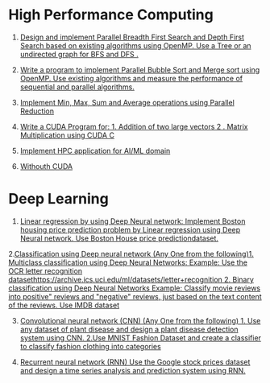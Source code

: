 # High Performance Computing
1. [Design and implement Parallel Breadth First Search and Depth First Search based on existing algorithms using OpenMP. Use a Tree or an undirected graph for BFS and DFS .](HPC/ParalleBFSandDFS/ParalleBFSandDFS.md)

2. [Write a program to implement Parallel Bubble Sort and Merge sort using OpenMP. Use existing algorithms and measure the performance of sequential and parallel algorithms.](HPC/ParalleMergeAndBubble/MergeAndBubbleSort.md)


3. [Implement Min, Max, Sum and Average operations using Parallel Reduction](HPC/MInAndMaxAvg/min.md)

4. [Write a CUDA Program for: 1. Addition of two large vectors 2 . Matrix Multiplication using CUDA C](HPC/CUDA/cuda.md)

5. [Implement HPC application for AI/ML domain](HPC/aiml.md)

6. [Withouth CUDA](HPC/CUDA/cuda.md)

# Deep Learning

1. [Linear regression by using Deep Neural network: Implement Boston housing price prediction problem by Linear regression using Deep Neural network. Use Boston House price predictiondataset.](BI/boston.md)

2.[Classification using Deep neural network (Any One from the following)1. Multiclass classification using Deep Neural Networks: Example: Use the OCR letter recognition datasethttps://archive.ics.uci.edu/ml/datasets/letter+recognition 2. Binary classification using Deep Neural Networks Example: Classify movie reviews into positive" reviews and "negative" reviews, just based on the text content of the reviews. Use IMDB dataset](BI/IMDB.md)

3. [Convolutional neural network (CNN) (Any One from the following) 1. Use any dataset of plant disease and design a plant disease detection system using CNN. 2.Use MNIST Fashion Dataset and create a classifier to classify fashion clothing into categories](BI/fastion.md)

4. [Recurrent neural network (RNN) Use the Google stock prices dataset and design a time series analysis and prediction system using RNN.](BI/googlestock/google.md)